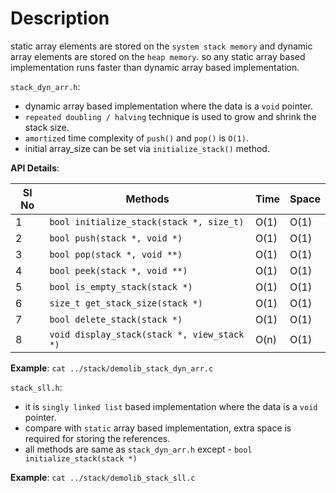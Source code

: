# Description

static array elements are stored on the `system stack memory` and dynamic array elements are
 stored on the `heap memory`. so any static array based implementation runs faster than dynamic
  array based implementation.

`stack_dyn_arr.h`:
- dynamic array based implementation where the data is a `void` pointer.
- `repeated doubling / halving` technique is used to grow and shrink the stack size.
- `amortized` time complexity of `push()` and `pop()` is `O(1)`.
- initial array_size can be set via `initialize_stack()` method.

**API Details**:

Sl No | Methods                             | Time | Space
------|----------------------------------|-----------------|------
1     | `bool initialize_stack(stack *, size_t)` | O(1)            | O(1)             
2     | `bool push(stack *, void *)`        | O(1)            | O(1)             
3     | `bool pop(stack *, void **)`       | O(1)            | O(1)            
4     | `bool peek(stack *, void **)`      | O(1)            | O(1)             
5     | `bool is_empty_stack(stack *)`   | O(1)            | O(1)           
6     | `size_t get_stack_size(stack *)` | O(1)            | O(1)             
7     | `bool delete_stack(stack *)`     | O(1)            | O(1)             
8     | `void display_stack(stack *, view_stack *)`    | O(n)            | O(1)

**Example**: `cat ../stack/demolib_stack_dyn_arr.c`

`stack_sll.h`:
- it is `singly linked list` based implementation where the data is a `void` pointer.
- compare with `static` array based implementation, extra space is required for storing the references.
- all methods are same as `stack_dyn_arr.h` except - `bool initialize_stack(stack *)` 

**Example**: `cat ../stack/demolib_stack_sll.c`